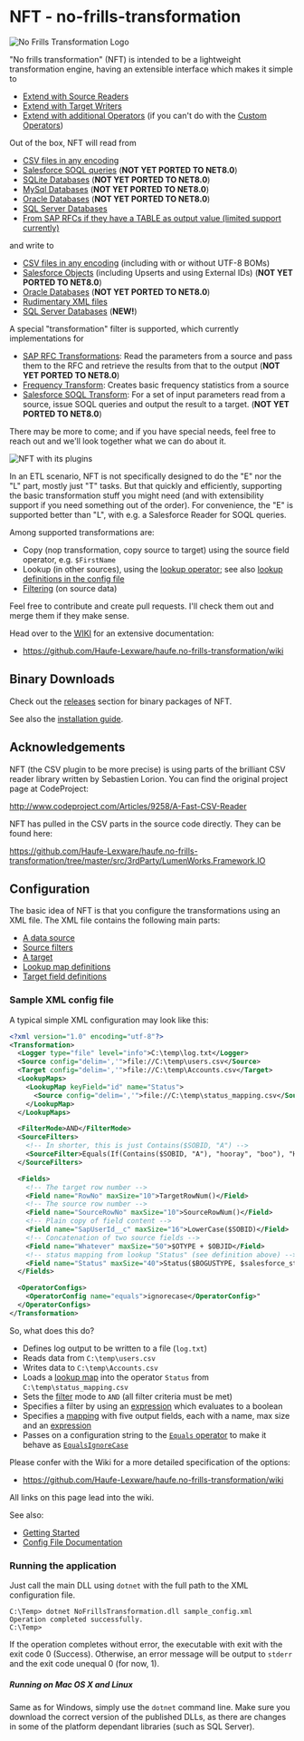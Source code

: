 # NFT - no-frills-transformation

![No Frills Transformation Logo](logo/logo-nft.png)

"No frills transformation" (NFT) is intended to be a lightweight transformation engine, having an extensible interface which makes it simple to

* [Extend with Source Readers](https://github.com/Haufe-Lexware/haufe.no-frills-transformation/wiki/Extending-with-Plugins)
* [Extend with Target Writers](https://github.com/Haufe-Lexware/haufe.no-frills-transformation/wiki/Extending-with-Plugins)
* [Extend with additional Operators](https://github.com/Haufe-Lexware/haufe.no-frills-transformation/wiki/Extending-with-Plugins) (if you can't do with the [Custom Operators](https://github.com/Haufe-Lexware/haufe.no-frills-transformation/wiki/Using-Custom-Operators))

Out of the box, NFT will read from

* [CSV files in any encoding](https://github.com/Haufe-Lexware/haufe.no-frills-transformation/wiki/CSV-Reader)
* [Salesforce SOQL queries](https://github.com/Haufe-Lexware/haufe.no-frills-transformation/wiki/Salesforce-Reader) (**NOT YET PORTED TO NET8.0**)
* [SQLite Databases](https://github.com/Haufe-Lexware/haufe.no-frills-transformation/wiki/SQLite-Reader) (**NOT YET PORTED TO NET8.0**)
* [MySql Databases](https://github.com/Haufe-Lexware/haufe.no-frills-transformation/wiki/MySql-Reader) (**NOT YET PORTED TO NET8.0**)
* [Oracle Databases](https://github.com/Haufe-Lexware/haufe.no-frills-transformation/wiki/Oracle-Reader) (**NOT YET PORTED TO NET8.0**)
* [SQL Server Databases](https://github.com/Haufe-Lexware/haufe.no-frills-transformation/wiki/SQL-Server-Reader)
* [From SAP RFCs if they have a TABLE as output value (limited support currently)](https://github.com/Haufe-Lexware/haufe.no-frills-transformation/wiki/SAP-Reader)

and write to

* [CSV files in any encoding](https://github.com/Haufe-Lexware/haufe.no-frills-transformation/wiki/CSV-Writer) (including with or without UTF-8 BOMs)
* [Salesforce Objects](https://github.com/Haufe-Lexware/haufe.no-frills-transformation/wiki/Salesforce-Writer) (including Upserts and using External IDs) (**NOT YET PORTED TO NET8.0**)
* [Oracle Databases](https://github.com/Haufe-Lexware/haufe.no-frills-transformation/wiki/Oracle-Writer) (**NOT YET PORTED TO NET8.0**)
* [Rudimentary XML files](https://github.com/Haufe-Lexware/haufe.no-frills-transformation/wiki/XML-Writer)
* [SQL Server Databases](https://github.com/Haufe-Lexware/haufe.no-frills-transformation/wiki/SQL-Server-Update-Writer) (**NEW!**)

A special "transformation" filter is supported, which currently implementations for

* [SAP RFC Transformations](https://github.com/Haufe-Lexware/haufe.no-frills-transformation/wiki/SAP-Transformer): Read the parameters from a source and pass them to the RFC and retrieve the results from that to the output  (**NOT YET PORTED TO NET8.0**)
* [Frequency Transform](https://github.com/Haufe-Lexware/haufe.no-frills-transformation/wiki/Frequency-Transformer): Creates basic frequency statistics from a source
* [Salesforce SOQL Transform](https://github.com/Haufe-Lexware/haufe.no-frills-transformation/wiki/Salesforce.Net-Transformer): For a set of input parameters read from a source, issue SOQL queries and output the result to a target.  (**NOT YET PORTED TO NET8.0**)

There may be more to come; and if you have special needs, feel free to reach out and we'll look together what we can do about it.

![NFT with its plugins](logo/nft-with-plugins.png)

In an ETL scenario, NFT is not specifically designed to do the "E" nor the "L" part, mostly just "T" tasks. But that quickly and efficiently, supporting the basic transformation stuff you might need (and with extensibility support if you need something out of the order). For convenience, the "E" is supported better than "L", with e.g. a Salesforce Reader for SOQL queries.
 
Among supported transformations are:

* Copy (nop transformation, copy source to target) using the source field operator, e.g. `$FirstName`
* Lookup (in other sources), using the [lookup operator](https://github.com/Haufe-Lexware/haufe.no-frills-transformation/wiki/Lookup-Operator); see also [lookup definitions in the config file](https://github.com/Haufe-Lexware/haufe.no-frills-transformation/wiki/Config-File-Documentation#lookup)
* [Filtering](https://github.com/Haufe-Lexware/haufe.no-frills-transformation/wiki/Config-File-Documentation#filter) (on source data)

Feel free to contribute and create pull requests. I'll check them out and merge them if they make sense.

Head over to the [WIKI](https://github.com/Haufe-Lexware/haufe.no-frills-transformation/wiki) for an extensive documentation:

* https://github.com/Haufe-Lexware/haufe.no-frills-transformation/wiki

## Binary Downloads

Check out the [releases](https://github.com/Haufe-Lexware/haufe.no-frills-transformation/releases) section for binary packages of NFT.

See also the [installation guide](https://github.com/Haufe-Lexware/haufe.no-frills-transformation/wiki/Installation-Guide).

## Acknowledgements

NFT (the CSV plugin to be more precise) is using parts of the brilliant CSV reader library written by Sebastien Lorion. You can find the original project page at CodeProject:

http://www.codeproject.com/Articles/9258/A-Fast-CSV-Reader

NFT has pulled in the CSV parts in the source code directly. They can be found here:

https://github.com/Haufe-Lexware/haufe.no-frills-transformation/tree/master/src/3rdParty/LumenWorks.Framework.IO

## Configuration

The basic idea of NFT is that you configure the transformations using an XML file. The XML file contains
the following main parts:

* [A data source](https://github.com/Haufe-Lexware/haufe.no-frills-transformation/wiki/Config-File-Documentation#source)
* [Source filters](https://github.com/Haufe-Lexware/haufe.no-frills-transformation/wiki/Config-File-Documentation#filter)
* [A target](https://github.com/Haufe-Lexware/haufe.no-frills-transformation/wiki/Config-File-Documentation#target)
* [Lookup map definitions](https://github.com/Haufe-Lexware/haufe.no-frills-transformation/wiki/Config-File-Documentation#lookup)
* [Target field definitions](https://github.com/Haufe-Lexware/haufe.no-frills-transformation/wiki/Config-File-Documentation#mapping)

### Sample XML config file

A typical simple XML configuration may look like this:

```xml
<?xml version="1.0" encoding="utf-8"?>
<Transformation>
  <Logger type="file" level="info">C:\temp\log.txt</Logger>
  <Source config="delim=','">file://C:\temp\users.csv</Source>
  <Target config="delim=','">file://C:\temp\Accounts.csv</Target>
  <LookupMaps>
    <LookupMap keyField="id" name="Status">
      <Source config="delim=','">file://C:\temp\status_mapping.csv</Source>
    </LookupMap>
  </LookupMaps>

  <FilterMode>AND</FilterMode>
  <SourceFilters>
    <!-- In shorter, this is just Contains($SOBID, "A") -->
    <SourceFilter>Equals(If(Contains($SOBID, "A"), "hooray", "boo"), "HooRay")</SourceFilter>
  </SourceFilters>

  <Fields>
    <!-- The target row number -->
    <Field name="RowNo" maxSize="10">TargetRowNum()</Field>
    <!-- The source row number -->
    <Field name="SourceRowNo" maxSize="10">SourceRowNum()</Field>
    <!-- Plain copy of field content -->
    <Field name="SapUserId__c" maxSize="16">LowerCase($SOBID)</Field>
    <!-- Concatenation of two source fields -->
    <Field name="Whatever" maxSize="50">$OTYPE + $OBJID</Field>
    <!-- status mapping from lookup "Status" (see definition above) -->
    <Field name="Status" maxSize="40">Status($BOGUSTYPE, $salesforce_status)</Field>
  </Fields>

  <OperatorConfigs>
    <OperatorConfig name="equals">ignorecase</OperatorConfig>"
  </OperatorConfigs>
</Transformation>
```

So, what does this do?
* Defines log output to be written to a file (`log.txt`)
* Reads data from `C:\temp\users.csv`
* Writes data to `C:\temp\Accounts.csv`
* Loads a [lookup map](https://github.com/Haufe-Lexware/haufe.no-frills-transformation/wiki/Config-File-Documentation#lookup) into the operator `Status` from `C:\temp\status_mapping.csv`
* Sets the [filter](https://github.com/Haufe-Lexware/haufe.no-frills-transformation/wiki/Config-File-Documentation#filter) mode to `AND` (all filter criteria must be met)
* Specifies a filter by using an [expression](https://github.com/Haufe-Lexware/haufe.no-frills-transformation/wiki/Expression-Syntax) which evaluates to a boolean
* Specifies a [mapping](https://github.com/Haufe-Lexware/haufe.no-frills-transformation/wiki/Config-File-Documentation#mapping) with five output fields, each with a name, max size and an [expression](https://github.com/Haufe-Lexware/haufe.no-frills-transformation/wiki/Expression-Syntax)
* Passes on a configuration string to the [`Equals` operator](https://github.com/Haufe-Lexware/haufe.no-frills-transformation/wiki/Equals-Operator) to make it behave as [`EqualsIgnoreCase`](https://github.com/Haufe-Lexware/haufe.no-frills-transformation/wiki/Equals-Operator)

Please confer with the Wiki for a more detailed specification of the options:
* https://github.com/Haufe-Lexware/haufe.no-frills-transformation/wiki

All links on this page lead into the wiki.

See also:

* [Getting Started](https://github.com/Haufe-Lexware/haufe.no-frills-transformation/wiki/Getting-Started)
* [Config File Documentation](https://github.com/Haufe-Lexware/haufe.no-frills-transformation/wiki/Config-File-Documentation)

### Running the application

Just call the main DLL using `dotnet` with the full path to the XML configuration file.

```
C:\Temp> dotnet NoFrillsTransformation.dll sample_config.xml
Operation completed successfully.
C:\Temp> 
```
If the operation completes without error, the executable with exit with the exit code 0 (Success). Otherwise, an error message will be output to `stderr` and the exit code unequal 0 (for now, 1).

##### Running on Mac OS X and Linux

Same as for Windows, simply use the `dotnet` command line. Make sure you download the correct version of the published DLLs, as there are changes in some of the platform dependant libraries (such as SQL Server).
